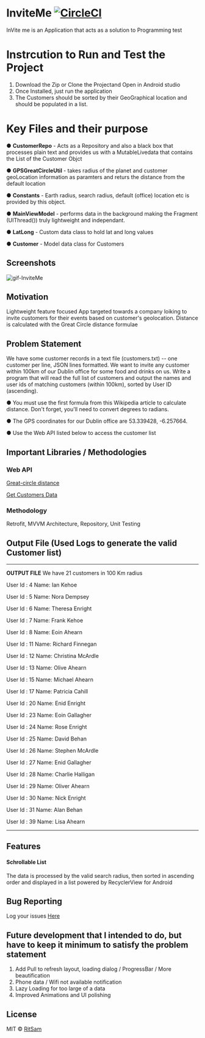 # InviteMe [![CircleCI](https://circleci.com/gh/ritsam/InviteMe.svg?style=shield)](https://app.circleci.com/pipelines/github/ritsam/InviteMe)


InVite me is an Application that acts as a solution to Programming test

# Instrcution to Run and Test the Project
1. Download the Zip or Clone the Projectand Open in Android studio
2. Once Installed, just run the application
3. The Customers should be sorted by their GeoGraphical location and should be populated in a list.

# Key Files and their purpose

● **CustomerRepo** - Acts as a Repository and also a black box that processes plain text and provides us with a MutableLivedata that contains the List of the Customer Objct

● **GPSGreatCircleUtil** - takes radius of the planet and customer geoLocation information as paramters and returs the distance from the default location

● **Constants** - Earth radius, search radius, default (office) location etc is provided by this object. 

● **MainViewModel** - performs data in the background making the Fragment (UIThread()) truly lightweight and independant. 

● **LatLong** - Custom data class to hold lat and long values

● **Customer** - Model data class for Customers

## Screenshots
![gif-InviteMe](https://user-images.githubusercontent.com/54317407/119280848-1e209700-bc2b-11eb-8402-0ccf6ecb5b97.gif)


## Motivation
Lightweight feature focused App targeted towards a company loiking to invite customers for their events based on customer's geolocation. Distance is calculated with the Great Circle distance formulae

## Problem Statement
We have some customer records in a text file (customers.txt) -- one customer per line, JSON lines formatted. We want to invite any customer within 100km of our Dublin office for some food and drinks on us. Write a program that will read the full list of customers and output the names and user ids of matching customers (within 100km), sorted by User ID (ascending).

● You must use the first formula from this Wikipedia article to calculate distance. Don't forget, you'll need to convert degrees to radians.

● The GPS coordinates for our Dublin office are 53.339428, -6.257664.

● Use the Web API listed below to access the customer list

## Important Libraries / Methodologies
### Web API
[Great-circle distance](https://en.wikipedia.org/wiki/Great-circle_distance)

[Get Customers Data](https://s3.amazonaws.com/intercom-take-home-test/customers.txt)

### Methodology
Retrofit, MVVM Architecture, Repository, Unit Testing


## Output File (Used Logs to generate the valid Customer list)
---
**OUTPUT FILE**
 We have 21 customers in 100 Km radius
 
 User Id : 4 Name: Ian Kehoe
 
 User Id : 5 Name: Nora Dempsey
 
 User Id : 6 Name: Theresa Enright
 
 User Id : 7 Name: Frank Kehoe
 
 User Id : 8 Name: Eoin Ahearn
 
 User Id : 11 Name: Richard Finnegan
 
 User Id : 12 Name: Christina McArdle
 
 User Id : 13 Name: Olive Ahearn
 
 User Id : 15 Name: Michael Ahearn
 
 User Id : 17 Name: Patricia Cahill
 
 User Id : 20 Name: Enid Enright
 
 User Id : 23 Name: Eoin Gallagher
 
 User Id : 24 Name: Rose Enright
 
 User Id : 25 Name: David Behan
 
 User Id : 26 Name: Stephen McArdle
 
 User Id : 27 Name: Enid Gallagher
 
 User Id : 28 Name: Charlie Halligan
 
 User Id : 29 Name: Oliver Ahearn
 
 User Id : 30 Name: Nick Enright
 
 User Id : 31 Name: Alan Behan
 
 User Id : 39 Name: Lisa Ahearn
 

---

## Features
#### Schrollable List
The data is processed by the valid search radius, then sorted in ascending order and displayed in a list powered by RecyclerView for Android

## Bug Reporting
Log your issues [Here](https://github.com/ritsam/InviteMe/issues)

## Future development that I intended to do, but have to keep it minimum to satisfy the problem statement
1. Add Pull to refresh layout, loading dialog / ProgressBar / More beautification
2. Phone data / Wifi not available notification
3. Lazy Loading for too large of a data
4. Improved Animations and UI polishing

## License
MIT © [RitSam](https://github.com/ritsam)
